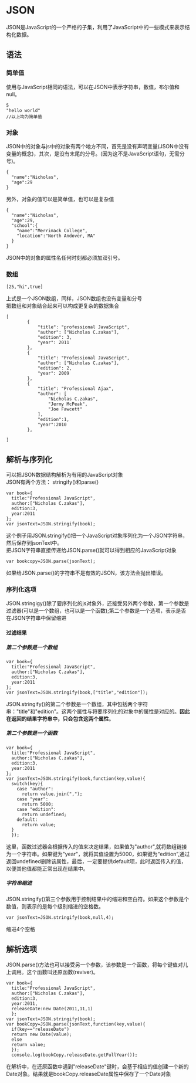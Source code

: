 # JSON
JSON是JavaScript的一个严格的子集，利用了JavaScript中的一些模式来表示结构化数据。  
## 语法
### 简单值
使用与JavaScript相同的语法，可以在JSON中表示字符串，数值，布尔值和null。   

    5  
    "hello world"
    //以上均为简单值
### 对象
JSON中的对象与js中的对象有两个地方不同，首先是没有声明变量(JSON中没有变量的概念)，其次，是没有末尾的分号。(因为这不是JavaScript语句，无需分号)。  

    {
      "name":"Nicholas",
      "age":29
    }
另外，对象的值可以是简单值，也可以是复杂值    

    {
      "name":"Nicholas",
      "age":29,
      "school":{
        "name":"Merrimack College",
        "location":"North Andover, MA"
      }
    }
JSON中的对象的属性名任何时刻都必须加双引号。  
### 数组
    [25,"hi",true]
上式是一个JSON数组，同样，JSON数组也没有变量和分号  
把数组和对象结合起来可以构成更复杂的数据集合      

    [
            {
                "title": "professional JavaScript",
                "author": ["Nicholas C.zakas"],
                "edition": 3,
                "year": 2011
            },
            {
                "title": "Professional JavaScript",
                "author": ["Nicholas C.zakas"],
                "edition": 2,
                "year": 2009
            },
            {
                "title": "Professional Ajax",
                "author": [
                    "Nicholas C.zakas",
                    "Jermy McPeak",
                    "Joe Fawcett"
                ],
                "edition":1,
                "year":2010
            },

    ]

## 解析与序列化
可以把JSON数据结构解析为有用的JavaScript对象  
JSON有两个方法： stringify()和parse()  

    var book={
      title:"Professional JavaScript",
      author:["Nicholas C.zakas"],
      edition:3,
      year:2011
    };
    var jsonText=JSON.stringify(book);
这个例子用JSON.stringify()把一个JavaScript对象序列化为一个JSON字符串，然后保存到jsonText中。    
把JSON字符串直接传递给JSON.parse()就可以得到相应的JavaScript对象  

    var bookcopy=JSON.parse(jsonText);
如果给JSON.parse()的字符串不是有效的JSON，该方法会抛出错误。  
### 序列化选项
JSON.stringigy()除了要序列化的js对象外，还接受另外两个参数，第一个参数是过滤器(可以是一个数组，也可以是一个函数);第二个参数是一个选项，表示是否在JSON字符串中保留缩进    
#### 过滤结果
##### 第二个参数是一个数组

    var book={
      title:"Professional JavaScript",
      author:["Nicholas C.zakas"],
      edition:3,
      year:2011
    };
    var jsonText=JSON.stringify(book,["title","edition"]);
JSON.stringify()的第二个参数是一个数组，其中包括两个字符串："title"和"edition"。这两个属性与将要序列化的对象中的属性是对应的。**因此在返回的结果字符串中，只会包含这两个属性**。  
##### 第二个参数是一个函数
    var book={
      title:"Professional JavaScript",
      author:["Nicholas C.zakas"],
      edition:3,
      year:2011
    };
    var jsonText=JSON.stringify(book,function(key,value){
      switch(key){
        case "author":
          return value.join(",");
        case "year":
          return 5000;
        case "edition":
          return undefined;
        default:
          return value;
      }
      });
这里，函数过滤器会根据传入的值来决定结果，如果值为"author",就将数组链接为一个字符串。如果键为"year"，就将其值设置为5000，如果键为“edition”,通过返回undefined删除该属性，最后，一定要提供default项，此时返回传入的值，以便其他值都能正常出现在结果中。  
##### 字符串缩进
JSON.stringify()第三个参数用于控制结果中的缩进和空白符。如果这个参数是个数值，则表示的是每个级别缩进的空格数。

    var jsonText=JSON.stringify(book,null,4);
缩进4个空格
## 解析选项
JSON.parse()方法也可以接受另一个参数，该参数是一个函数，将每个键值对儿上调用。这个函数叫还原函数(reviver)。  

    var book={
      title:"Professional JavaScript",
      author:["Nicholas C.zakas"],
      edition:3,
      year:2011,
      releaseDate:new Date(2011,11,1)
      };
    var jsonText=JSON.stringify(book);
    var bookCopy=JSON.parse(jsonText,function(key,value){
      if(key=="releaseDate")
      return new Date(value);
      else
      return value;
      });
      console.log(bookCopy.releaseDate.getFullYear());
在解析中，在还原函数中遇到"releaseDate"键时，会基于相应的值创建一个新的Date对象。结果就是bookCopy.releaseDate属性中保存了一个Date对象
